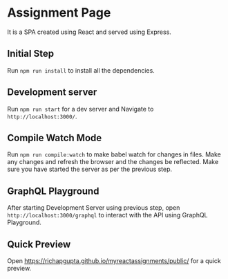 # Assignment Page

It is a SPA created using React and served using Express.

## Initial Step

Run `npm run install` to install all the dependencies.

## Development server

Run `npm run start` for a dev server and Navigate to `http://localhost:3000/`.

## Compile Watch Mode

Run `npm run compile:watch` to make babel watch for changes in files. Make any changes and refresh the browser and the changes be reflected. Make sure you have started the server as per the previous step.

## GraphQL Playground

After starting Development Server using previous step, open `http://localhost:3000/graphql` to interact with the API using GraphQL Playground.

## Quick Preview

Open https://richapgupta.github.io/myreactassignments/public/ for a quick preview.
